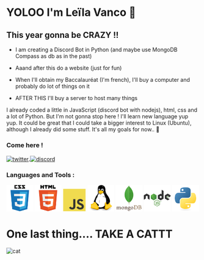 # YOLOO I'm Leïla Vanco 🤠
## This year gonna be CRAZY !!

- I am creating a Discord Bot in Python (and maybe use MongoDB Compass as db as in the past)

- Aaand after this do a website (just for fun)

- When I'll obtain my Baccalauréat (I'm french), I'll buy a computer and probably do lot of things on it

- AFTER THIS I'll buy a server to host many things

I already coded a little in JavaScript (discord bot with nodejs), html, css and a lot of Python. But I'm not gonna stop here ! I'll learn new language yup yup.
It could be great that I could take a bigger interest to Linux (Ubuntu), although I already did some stuff.
It's all my goals for now.. 🤖

<h3 align="left">Come here !</h3>
<p align="left">
<a href="https://twitter.com/leilavanco" target="blank"><img align="center" src="https://i.pinimg.com/originals/8e/72/f7/8e72f7331b652b842b0c271ab144d332.png" alt="twitter" height="60" width="70"/> </a>
<a href="https://discord.gg/quwJ2czg" target="blank"><img align="center" src="https://www.svgrepo.com/show/353655/discord-icon.svg" alt="discord" height="50" width="60" /></a>
</p>

<h3 align="left">Languages and Tools :</h3>
<p align="left"> <img src="https://raw.githubusercontent.com/devicons/devicon/master/icons/css3/css3-original-wordmark.svg" alt="css3" width="70" height="70"/> <img src="https://raw.githubusercontent.com/devicons/devicon/master/icons/html5/html5-original-wordmark.svg" alt="html5" width="70" height="70"/> <img src="https://raw.githubusercontent.com/devicons/devicon/master/icons/javascript/javascript-original.svg" alt="javascript" width="60" height="60"/> <img src="https://raw.githubusercontent.com/devicons/devicon/master/icons/linux/linux-original.svg" alt="linux" width="70" height="70"/> <img src="https://raw.githubusercontent.com/devicons/devicon/master/icons/mongodb/mongodb-original-wordmark.svg" alt="mongodb" width="70" height="70"/> <img src="https://raw.githubusercontent.com/devicons/devicon/master/icons/nodejs/nodejs-original-wordmark.svg" alt="nodejs" width="70" height="70"/> <img src="https://raw.githubusercontent.com/devicons/devicon/master/icons/python/python-original.svg" alt="python" width="70" height="70"/> </p>

# One last thing.... TAKE A CATTT
<img src="https://pbs.twimg.com/media/Gctc6HYXYAA1xol?format=png&name=900x900" alt="cat" width="400" height="400"/>

<!--
**LeilaVanco/LeilaVanco** is a ✨ _special_ ✨ repository because its `README.md` (this file) appears on your GitHub profile.
-->
